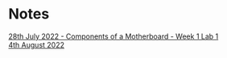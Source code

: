 # Notes

[28th July 2022 - Components of a Motherboard - Week 1 Lab 1](./techsupport/notes/28072022.md) </br>
[4th August 2022](./techsupport/notes/04082022.md)
